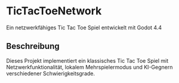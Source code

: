 # TicTacToeNetwork 
Ein netzwerkfähiges Tic Tac Toe Spiel entwickelt mit Godot 4.4 
 
## Beschreibung 
Dieses Projekt implementiert ein klassisches Tic Tac Toe Spiel mit Netzwerkfunktionalität, 
lokalem Mehrspielermodus und KI-Gegnern verschiedener Schwierigkeitsgrade. 

